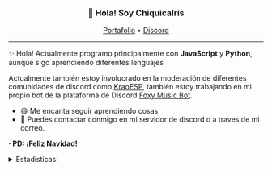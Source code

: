 
<h3 align="center">👋 Hola! Soy Chiquicalris</h3>
<p align="center">
  <a href="http://chiquicalris.tk">Portafolio</a> •
  <a href="https://discord.gg/3FBGND2">Discord</a>
</p>

---
✨ Hola! Actualmente programo principalmente con **JavaScript** y **Python**, aunque sigo aprendiendo diferentes lenguajes

Actualmente también estoy involucrado en la moderación de diferentes comunidades de discord como [KraoESP](https://discord.gg/KraoESP), también estoy trabajando en mi propio bot de la plataforma de Discord [Foxy Music Bot](http://foxybot.ga).

- 😄 Me encanta seguir aprendiendo cosas
- 💬 Puedes contactar conmigo en mi servidor de discord o a traves de mi correo.

**· PD: ¡Feliz Navidad!**

<details>
<summary>Estadisticas:</summary>
<br>

[![Chiqui's github stats](https://github-readme-stats.vercel.app/api?username=chiquicalris-dev&hide=["prs","issues"]&show_icons=true&title_color=FFA759&icon_color=FFD580&bg_color=1F2430&text_color=FFCC66&layout=compact)](https://vicente015.dev/) 
[![trophy](https://github-profile-trophy.vercel.app/?username=chiquicalris-dev&theme=onedark)](https://github.com/ryo-ma/github-profile-chalk)

</details>
